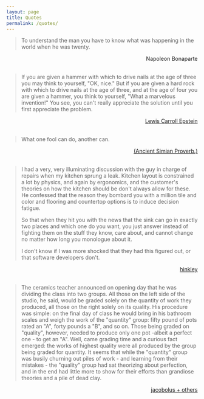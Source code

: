 ```yaml
---
layout: page
title: Quotes
permalink: /quotes/
---
```


> To understand the man you have to know what 
> was happening in the world when he was twenty.  
<div style="text-align: right">Napoleon Bonaparte<br><br></div>  
  

> If you are given a hammer with which to drive nails
> at the age of three you may think to yourself, "OK,
> nice." But if you are given a hard rock with which to
> drive nails at the age of three, and at the age of four
> you are given a hammer, you think to yourself, "What
> a marvelous invention!" You see, you can't really
> appreciate the solution until you first appreciate the
>problem.
<div style="text-align: right"><a href="https://www.google.com/search?q=thinking+physics">Lewis Carroll Epstein</a><br><br></div>   
  
> What one fool can do, another can.
<div style="text-align: right"><a href="http://www.gutenberg.org/ebooks/33283">(Ancient Simian Proverb.)</a><br><br></div>  

> I had a very, very illuminating discussion with the guy in charge of repairs when my kitchen sprung a leak.
> Kitchen layout is constrained a lot by physics, and again by ergonomics, and the customer's theories on how the kitchen should be don't always allow for these. He confessed that the reason they bombard you with a million tile and color and flooring and countertop options is to induce decision fatigue.
> 
> So that when they hit you with the news that the sink can go in exactly two places and which one do you want, you just answer instead of fighting them on the stuff they know, care about, and cannot change no matter how long you monologue about it.
> 
> I don't know if I was more shocked that they had this figured out, or that software developers don't.
<div style="text-align: right"><a href="https://news.ycombinator.com/item?id=22487209">hinkley</a><br><br></div>

> The ceramics teacher announced on opening day that he was dividing the class into two groups. All those on the left side of the studio, he said, would be graded solely on the quantity of work they produced, all those on the right solely on its quality. His procedure was simple: on the final day of class he would bring in his bathroom scales and weigh the work of the "quantity" group: fifty pound of pots rated an "A", forty pounds a "B", and so on. Those being graded on "quality", however, needed to produce only one pot -albeit a perfect one - to get an "A". Well, came grading time and a curious fact emerged: the works of highest quality were all produced by the group being graded for quantity. It seems that while the "quantity" group was busily churning out piles of work - and learning from their mistakes - the "quality" group had sat theorizing about perfection, and in the end had little more to show for their efforts than grandiose theories and a pile of dead clay.
<div style="text-align: right"><a href="https://news.ycombinator.com/item?id=19956768">jacobolus + others</a><br><br></div>
